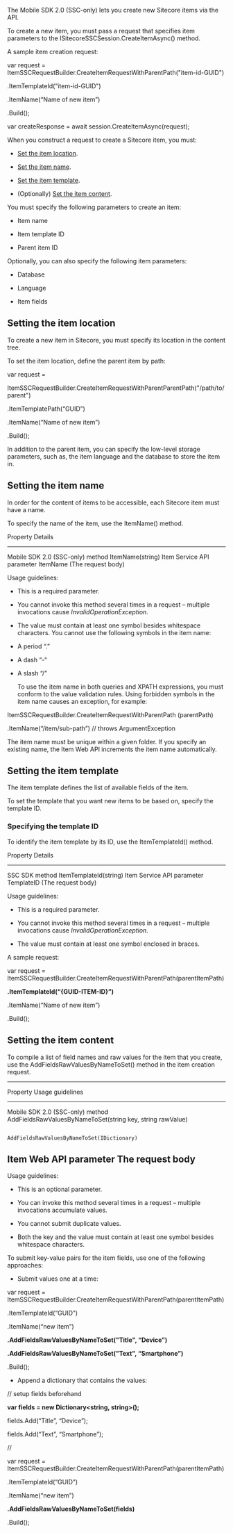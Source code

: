 The Mobile SDK 2.0 (SSC-only) lets you create new Sitecore items via the
API.

To create a new item, you must pass a request that specifies item
parameters to the ISitecoreSSCSession.CreateItemAsync() method.

A sample item creation request:

var request =
ItemSSCRequestBuilder.CreateItemRequestWithParentPath("item-id-GUID")

.ItemTemplateId("item-id-GUID")

.ItemName(“Name of new item”)

.Build();

var createResponse = await session.CreateItemAsync(request);

When you construct a request to create a Sitecore item, you must:

-   [Set the item location](#setting-the-item-location).

-   [Set the item name](#setting-the-item-name).

-   [Set the item template](#setting-the-item-template).

-   (Optionally) [Set the item content](#setting-the-item-content).

You must specify the following parameters to create an item:

-   Item name

-   Item template ID

-   Parent item ID

Optionally, you can also specify the following item parameters:

-   Database

-   Language

-   Item fields

## Setting the item location

To create a new item in Sitecore, you must specify its location in the
content tree.

To set the item location, define the parent item by path:

var request =

ItemSSCRequestBuilder.CreateItemRequestWithParentParentPath("/path/to/parent")

.ItemTemplatePath(“GUID”)

.ItemName(“Name of new item”)

.Build();

In addition to the parent item, you can specify the low-level storage
parameters, such as, the item language and the database to store the
item in.

## Setting the item name

In order for the content of items to be accessible, each Sitecore item
must have a name.

To specify the name of the item, use the ItemName() method.

  Property                           Details
  ---------------------------------- -----------------------------
  Mobile SDK 2.0 (SSC-only) method   ItemName(string)
  Item Service API parameter         ItemName (The request body)

Usage guidelines:

-   This is a required parameter.

-   You cannot invoke this method several times in a request – multiple
    invocations cause *InvalidOperationException*.

-   The value must contain at least one symbol besides
    whitespace characters. You cannot use the following symbols in the
    item name:

<!-- -->

-   A period “.”

-   A dash “-“

-   A slash “/”

    To use the item name in both queries and XPATH expressions, you must
    conform to the value validation rules. Using forbidden symbols in
    the item name causes an exception, for example:

ItemSSCRequestBuilder.CreateItemRequestWithParentPath (parentPath)

.ItemName(“/item/sub-path”) // throws ArgumentException

The item name must be unique within a given folder. If you specify an
existing name, the Item Web API increments the item name automatically.

## Setting the item template

The item template defines the list of available fields of the item.

To set the template that you want new items to be based on, specify the
template ID.

### Specifying the template ID

To identify the item template by its ID, use the ItemTemplateId()
method.

  Property                     Details
  ---------------------------- -------------------------------
  SSC SDK method               ItemTemplateId(string)
  Item Service API parameter   TemplateID (The request body)

Usage guidelines:

-   This is a required parameter.

-   You cannot invoke this method several times in a request – multiple
    invocations cause *InvalidOperationException*.

-   The value must contain at least one symbol enclosed in braces.

A sample request:

var request =
ItemSSCRequestBuilder.CreateItemRequestWithParentPath(parentItemPath)

**.ItemTemplateId(“{GUID-ITEM-ID}”)**

.ItemName(“Name of new item”)

.Build();

## Setting the item content

To compile a list of field names and raw values for the item that you
create, use the AddFieldsRawValuesByNameToSet() method in the item
creation request.

  -----------------------------------------------------------------------------------------------
  Property                           Usage guidelines
  ---------------------------------- ------------------------------------------------------------
  Mobile SDK 2.0 (SSC-only) method   AddFieldsRawValuesByNameToSet(string key, string rawValue)
                                     
                                     AddFieldsRawValuesByNameToSet(IDictionary)

  Item Web API parameter             The request body
  -----------------------------------------------------------------------------------------------

Usage guidelines:

-   This is an optional parameter.

-   You can invoke this method several times in a request – multiple
    invocations accumulate values.

-   You cannot submit duplicate values.

-   Both the key and the value must contain at least one symbol besides
    whitespace characters.

To submit key-value pairs for the item fields, use one of the following
approaches:

-   Submit values one at a time:

var request =
ItemSSCRequestBuilder.CreateItemRequestWithParentPath(parentItemPath)

.ItemTemplateId(“GUID”)

.ItemName(“new item”)

**.AddFieldsRawValuesByNameToSet("Title", “Device”)**

**.AddFieldsRawValuesByNameToSet("Text", “Smartphone”)**

.Build();

-   Append a dictionary that contains the values:

// setup fields beforehand

**var fields = new Dictionary&lt;string, string&gt;();**

fields.Add(“Title”, “Device”);

fields.Add(“Text”, “Smartphone”);

//

var request =
ItemSSCRequestBuilder.CreateItemRequestWithParentPath(parentItemPath)

.ItemTemplateId(“GUID”)

.ItemName(“new item”)

**.AddFieldsRawValuesByNameToSet(fields)**

.Build();
